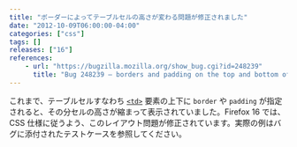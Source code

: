 ```yaml
---
title: "ボーダーによってテーブルセルの高さが変わる問題が修正されました"
date: "2012-10-09T06:00:00-04:00"
categories: ["css"]
tags: []
releases: ["16"]
references:
    - url: "https://bugzilla.mozilla.org/show_bug.cgi?id=248239"
      title: "Bug 248239 – borders and padding on the top and bottom of table cells reduce the height"
---
```

これまで、テーブルセルすなわち [`<td>`](https://developer.mozilla.org/docs/Web/HTML/Element/td) 要素の上下に `border` や `padding` が指定されると、その分セルの高さが縮まって表示されていました。Firefox 16 では、CSS 仕様に従うよう、このレイアウト問題が修正されています。実際の例はバグに添付されたテストケースを参照してください。

